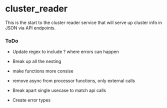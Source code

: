 # cluster_reader
This is the start to the cluster reader service that will serve up cluster info in JSON via API endpoints.



### ToDo
* Update regex to include ? where errors can happen

* Break up all the nesting

* make functions more consise

* remove async from processor functions, only external calls

* Break apart single usecase to match api calls

* Create error types

